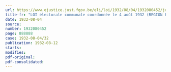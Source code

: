 ```yaml
---
url: https://www.ejustice.just.fgov.be/eli/loi/1932/08/04/1932080452/justel
title-fr: "LOI électorale communale coordonnée le 4 août 1932 (REGION FLAMANDE)"
date: 1932-08-04
source:
number: 1932080452
page: 888888
case: 1932-08-04/32
publication: 1932-08-12
starts:
modifies:
pdf-original:
pdf-consolidated:
---
```


